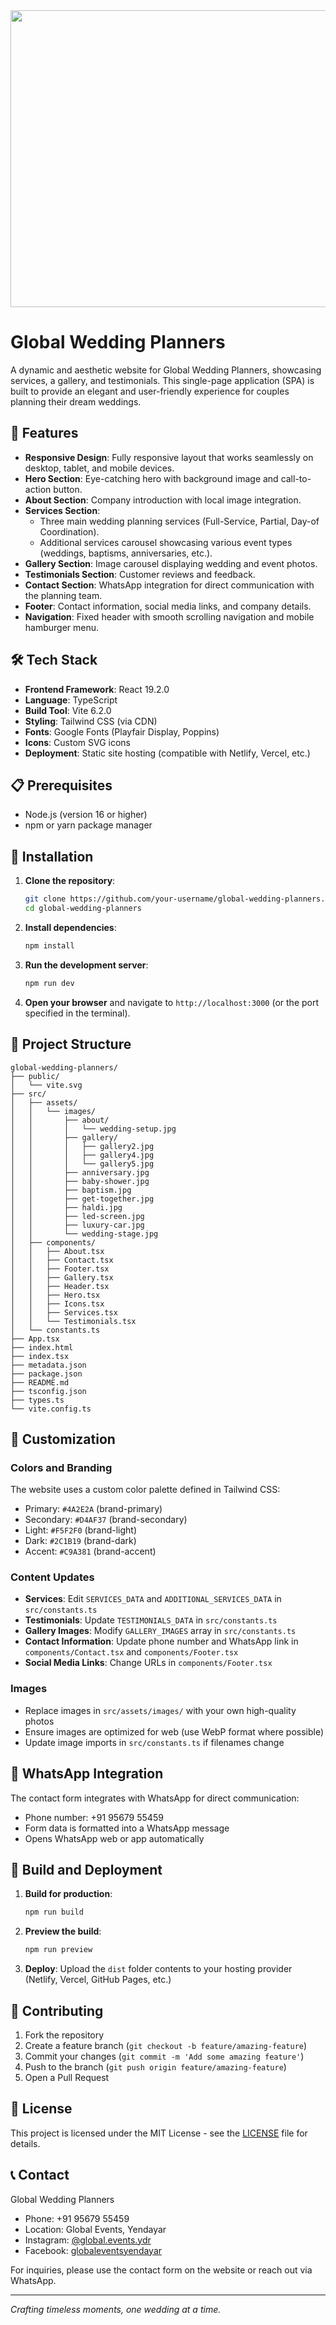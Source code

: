 <div align="center">
<img width="1200" height="475" alt="GHBanner" src="https://github.com/user-attachments/assets/0aa67016-6eaf-458a-adb2-6e31a0763ed6" />
</div>

# Global Wedding Planners

A dynamic and aesthetic website for Global Wedding Planners, showcasing services, a gallery, and testimonials. This single-page application (SPA) is built to provide an elegant and user-friendly experience for couples planning their dream weddings.

## 🌟 Features

- **Responsive Design**: Fully responsive layout that works seamlessly on desktop, tablet, and mobile devices.
- **Hero Section**: Eye-catching hero with background image and call-to-action button.
- **About Section**: Company introduction with local image integration.
- **Services Section**: 
  - Three main wedding planning services (Full-Service, Partial, Day-of Coordination).
  - Additional services carousel showcasing various event types (weddings, baptisms, anniversaries, etc.).
- **Gallery Section**: Image carousel displaying wedding and event photos.
- **Testimonials Section**: Customer reviews and feedback.
- **Contact Section**: WhatsApp integration for direct communication with the planning team.
- **Footer**: Contact information, social media links, and company details.
- **Navigation**: Fixed header with smooth scrolling navigation and mobile hamburger menu.

## 🛠️ Tech Stack

- **Frontend Framework**: React 19.2.0
- **Language**: TypeScript
- **Build Tool**: Vite 6.2.0
- **Styling**: Tailwind CSS (via CDN)
- **Fonts**: Google Fonts (Playfair Display, Poppins)
- **Icons**: Custom SVG icons
- **Deployment**: Static site hosting (compatible with Netlify, Vercel, etc.)

## 📋 Prerequisites

- Node.js (version 16 or higher)
- npm or yarn package manager

## 🚀 Installation

1. **Clone the repository**:
   ```bash
   git clone https://github.com/your-username/global-wedding-planners.git
   cd global-wedding-planners
   ```

2. **Install dependencies**:
   ```bash
   npm install
   ```

3. **Run the development server**:
   ```bash
   npm run dev
   ```

4. **Open your browser** and navigate to `http://localhost:3000` (or the port specified in the terminal).

## 📁 Project Structure

```
global-wedding-planners/
├── public/
│   └── vite.svg
├── src/
│   ├── assets/
│   │   └── images/
│   │       ├── about/
│   │       │   └── wedding-setup.jpg
│   │       ├── gallery/
│   │       │   ├── gallery2.jpg
│   │       │   ├── gallery4.jpg
│   │       │   └── gallery5.jpg
│   │       ├── anniversary.jpg
│   │       ├── baby-shower.jpg
│   │       ├── baptism.jpg
│   │       ├── get-together.jpg
│   │       ├── haldi.jpg
│   │       ├── led-screen.jpg
│   │       ├── luxury-car.jpg
│   │       └── wedding-stage.jpg
│   ├── components/
│   │   ├── About.tsx
│   │   ├── Contact.tsx
│   │   ├── Footer.tsx
│   │   ├── Gallery.tsx
│   │   ├── Header.tsx
│   │   ├── Hero.tsx
│   │   ├── Icons.tsx
│   │   ├── Services.tsx
│   │   └── Testimonials.tsx
│   └── constants.ts
├── App.tsx
├── index.html
├── index.tsx
├── metadata.json
├── package.json
├── README.md
├── tsconfig.json
├── types.ts
└── vite.config.ts
```

## 🎨 Customization

### Colors and Branding
The website uses a custom color palette defined in Tailwind CSS:
- Primary: `#4A2E2A` (brand-primary)
- Secondary: `#D4AF37` (brand-secondary)
- Light: `#F5F2F0` (brand-light)
- Dark: `#2C1B19` (brand-dark)
- Accent: `#C9A381` (brand-accent)

### Content Updates
- **Services**: Edit `SERVICES_DATA` and `ADDITIONAL_SERVICES_DATA` in `src/constants.ts`
- **Testimonials**: Update `TESTIMONIALS_DATA` in `src/constants.ts`
- **Gallery Images**: Modify `GALLERY_IMAGES` array in `src/constants.ts`
- **Contact Information**: Update phone number and WhatsApp link in `components/Contact.tsx` and `components/Footer.tsx`
- **Social Media Links**: Change URLs in `components/Footer.tsx`

### Images
- Replace images in `src/assets/images/` with your own high-quality photos
- Ensure images are optimized for web (use WebP format where possible)
- Update image imports in `src/constants.ts` if filenames change

## 📱 WhatsApp Integration

The contact form integrates with WhatsApp for direct communication:
- Phone number: +91 95679 55459
- Form data is formatted into a WhatsApp message
- Opens WhatsApp web or app automatically

## 🔧 Build and Deployment

1. **Build for production**:
   ```bash
   npm run build
   ```

2. **Preview the build**:
   ```bash
   npm run preview
   ```

3. **Deploy**: Upload the `dist` folder contents to your hosting provider (Netlify, Vercel, GitHub Pages, etc.)

## 🤝 Contributing

1. Fork the repository
2. Create a feature branch (`git checkout -b feature/amazing-feature`)
3. Commit your changes (`git commit -m 'Add some amazing feature'`)
4. Push to the branch (`git push origin feature/amazing-feature`)
5. Open a Pull Request

## 📄 License

This project is licensed under the MIT License - see the [LICENSE](LICENSE) file for details.

## 📞 Contact

Global Wedding Planners
- Phone: +91 95679 55459
- Location: Global Events, Yendayar
- Instagram: [@global.events.ydr](https://www.instagram.com/global.events.ydr/)
- Facebook: [globaleventsyendayar](https://www.facebook.com/globaleventsyendayar)

For inquiries, please use the contact form on the website or reach out via WhatsApp.

---

*Crafting timeless moments, one wedding at a time.*
